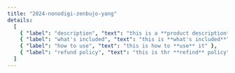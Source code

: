 ```yaml
---
title: "2024-nonodigi-zenbujo-yang"
details:
  [
    { "label": "description", "text": "this is a **product description**" },
    { "label": "what's included", "text": "this is **what's included**" },
    { "label": "how to use", "text": "this is how to **use** it" },
    { "label": "refund policy", "text": "this is thr **refind** policy" },
  ]
---
```


